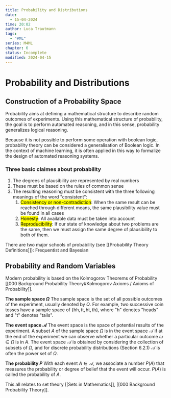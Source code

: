 ```yaml
---
title: Probability and Distributions
date:
  - 15-04-2024
time: 20:02
author: Luca Trautmann
tags:
  - "#ML"
series: M4ML
chapter: 6
status: Incomplete
modified: 2024-04-15
---
```

# Probability and Distributions
## Construction of a Probability Space
Probability aims at defining a mathematical structure to describe random outcomes of experiments. Using this mathematical structure of probability, the goal is to perform automated reasoning, and in this sense, probability generalizes logical reasoning.

Because it is not possible to perform some operation with boolean logic, probability theory can be considered a generalisation of Boolean logic. In the context of machine learning, it is often applied in this way to formalize the design of automated reasoning systems.

### Three basic claimes about probability
1. The degrees of plausibility are represented by real numbers
2. These must be based on the rules of common sense
3. The resulting reasoning must be consistent with the three following meanings of the word "consistent":
	1. <mark class="hltr-orange">Consistency or non-contradiction</mark>: When the same result can be reached through different means, the same plausibility value must be found in all cases
	2. <mark class="hltr-orange">Honesty</mark>: All available data must be taken into account
	3. <mark class="hltr-orange">Reproducibility</mark>: If our state of knowledge about two problems are the same, then we must assign the same degree of plausibility to both of them. 

There are two major schools of probability (see [[Probability Theory Definitions]]): Frequentist and Bayesian

## Probability and Random Variables
Modern probability is based on the Kolmogorov Theorems of Probability [[000 Background Probability Theory#Kolmogorov Axioms / Axioms of Probability]].

**The sample space $\Omega$**
The sample space is the set of all possible outcomes of the experiment, usually denoted by $\Omega$. For example, two successive coin tosses have a sample space of $\{\mathrm{hh}, \mathrm{tt}, \mathrm{ht}, \mathrm{th}\}$, where "h" denotes "heads" and "t" denotes "tails".

**The event space $\mathcal{A}$**
The event space is the space of potential results of the experiment. A subset $A$ of the sample space $\Omega$ is in the event space $\mathcal{A}$ if at the end of the experiment we can observe whether a particular outcome $\omega \in \Omega$ is in $A$. The event space $\mathcal{A}$ is obtained by considering the collection of subsets of $\Omega$, and for discrete probability distributions (Section 6.2.1) $\mathcal{A}$ is often the power set of $\Omega$.

**The probability $P$**
With each event $A \in \mathcal{A}$, we associate a number $P(A)$ that measures the probability or degree of belief that the event will occur. $P(A)$ is called the probability of $A$.

This all relates to set theory [[Sets in Mathematics]], [[000 Background Probability Theory]]. 